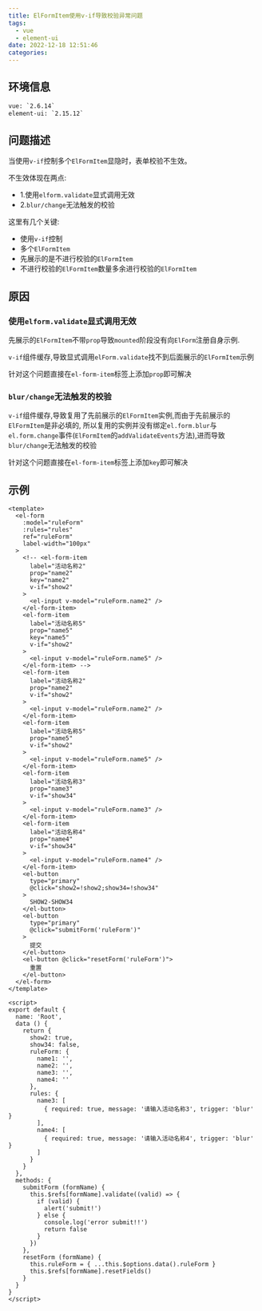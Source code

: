 ```yaml
---
title: ElFormItem使用v-if导致校验异常问题
tags:
  - vue
  - element-ui
date: 2022-12-18 12:51:46
categories:
---
```


## 环境信息

```txt
vue: `2.6.14`
element-ui: `2.15.12`
```

## 问题描述

当使用`v-if`控制多个`ElFormItem`显隐时，表单校验不生效。

不生效体现在两点:

- 1.使用`elform.validate`显式调用无效
- 2.`blur/change`无法触发的校验

这里有几个关键:

- 使用`v-if`控制
- 多个`ElFormItem`
- 先展示的是不进行校验的`ElFormItem`
- 不进行校验的`ElFormItem`数量多余进行校验的`ElFormItem`

## 原因

### 使用`elform.validate`显式调用无效

先展示的`ElFormItem`不带`prop`导致`mounted`阶段没有向`ElForm`注册自身示例.

`v-if`组件缓存,导致显式调用`elForm.validate`找不到后面展示的`ElFormItem`示例

针对这个问题直接在`el-form-item`标签上添加`prop`即可解决

### `blur/change`无法触发的校验

`v-if`组件缓存,导致复用了先前展示的`ElFormItem`实例,而由于先前展示的`ElFormItem`是非必填的,
所以复用的实例并没有绑定`el.form.blur`与`el.form.change`事件(`ElFormItem`的`addValidateEvents`方法),进而导致`blur/change`无法触发的校验

针对这个问题直接在`el-form-item`标签上添加`key`即可解决

## 示例

```
<template>
  <el-form
    :model="ruleForm"
    :rules="rules"
    ref="ruleForm"
    label-width="100px"
  >
    <!-- <el-form-item
      label="活动名称2"
      prop="name2"
      key="name2"
      v-if="show2"
    >
      <el-input v-model="ruleForm.name2" />
    </el-form-item>
    <el-form-item
      label="活动名称5"
      prop="name5"
      key="name5"
      v-if="show2"
    >
      <el-input v-model="ruleForm.name5" />
    </el-form-item> -->
    <el-form-item
      label="活动名称2"
      prop="name2"
      v-if="show2"
    >
      <el-input v-model="ruleForm.name2" />
    </el-form-item>
    <el-form-item
      label="活动名称5"
      prop="name5"
      v-if="show2"
    >
      <el-input v-model="ruleForm.name5" />
    </el-form-item>
    <el-form-item
      label="活动名称3"
      prop="name3"
      v-if="show34"
    >
      <el-input v-model="ruleForm.name3" />
    </el-form-item>
    <el-form-item
      label="活动名称4"
      prop="name4"
      v-if="show34"
    >
      <el-input v-model="ruleForm.name4" />
    </el-form-item>
    <el-button
      type="primary"
      @click="show2=!show2;show34=!show34"
    >
      SHOW2-SHOW34
    </el-button>
    <el-button
      type="primary"
      @click="submitForm('ruleForm')"
    >
      提交
    </el-button>
    <el-button @click="resetForm('ruleForm')">
      重置
    </el-button>
  </el-form>
</template>

<script>
export default {
  name: 'Root',
  data () {
    return {
      show2: true,
      show34: false,
      ruleForm: {
        name1: '',
        name2: '',
        name3: '',
        name4: ''
      },
      rules: {
        name3: [
          { required: true, message: '请输入活动名称3', trigger: 'blur' }
        ],
        name4: [
          { required: true, message: '请输入活动名称4', trigger: 'blur' }
        ]
      }
    }
  },
  methods: {
    submitForm (formName) {
      this.$refs[formName].validate((valid) => {
        if (valid) {
          alert('submit!')
        } else {
          console.log('error submit!!')
          return false
        }
      })
    },
    resetForm (formName) {
      this.ruleForm = { ...this.$options.data().ruleForm }
      this.$refs[formName].resetFields()
    }
  }
}
</script>
```
